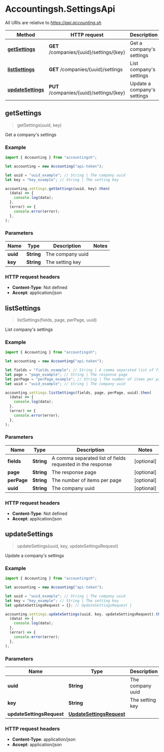 # Accountingsh.SettingsApi

All URIs are relative to *https://api.accounting.sh*

| Method                                              | HTTP request                             | Description                     |
| --------------------------------------------------- | ---------------------------------------- | ------------------------------- |
| [**getSettings**](SettingsApi.md#getSettings)       | **GET** /companies/{uuid}/settings/{key} | Get a company&#39;s settings    |
| [**listSettings**](SettingsApi.md#listSettings)     | **GET** /companies/{uuid}/settings       | List company&#39;s settings     |
| [**updateSettings**](SettingsApi.md#updateSettings) | **PUT** /companies/{uuid}/settings/{key} | Update a company&#39;s settings |

## getSettings

> getSettings(uuid, key)

Get a company&#39;s settings

### Example

```javascript
import { Accounting } from "accountingsh";

let accounting = new Accounting("api-token");

let uuid = "uuid_example"; // String | The company uuid
let key = "key_example"; // String | The setting key

accounting.settings.getSettings(uuid, key).then(
  (data) => {
    console.log(data);
  },
  (error) => {
    console.error(error);
  },
);
```

### Parameters

| Name     | Type       | Description      | Notes |
| -------- | ---------- | ---------------- | ----- |
| **uuid** | **String** | The company uuid |
| **key**  | **String** | The setting key  |

### HTTP request headers

- **Content-Type**: Not defined
- **Accept**: application/json

## listSettings

> listSettings(fields, page, perPage, uuid)

List company&#39;s settings

### Example

```javascript
import { Accounting } from "accountingsh";

let accounting = new Accounting("api-token");

let fields = "fields_example"; // String | A comma separated list of fields requested in the response
let page = "page_example"; // String | The response page
let perPage = "perPage_example"; // String | The number of items per page
let uuid = "uuid_example"; // String | The company uuid

accounting.settings.listSettings(fields, page, perPage, uuid).then(
  (data) => {
    console.log(data);
  },
  (error) => {
    console.error(error);
  },
);
```

### Parameters

| Name        | Type       | Description                                                | Notes      |
| ----------- | ---------- | ---------------------------------------------------------- | ---------- |
| **fields**  | **String** | A comma separated list of fields requested in the response | [optional] |
| **page**    | **String** | The response page                                          | [optional] |
| **perPage** | **String** | The number of items per page                               | [optional] |
| **uuid**    | **String** | The company uuid                                           | [optional] |

### HTTP request headers

- **Content-Type**: Not defined
- **Accept**: application/json

## updateSettings

> updateSettings(uuid, key, updateSettingsRequest)

Update a company&#39;s settings

### Example

```javascript
import { Accounting } from "accountingsh";

let accounting = new Accounting("api-token");

let uuid = "uuid_example"; // String | The company uuid
let key = "key_example"; // String | The setting key
let updateSettingsRequest = {}; // UpdateSettingsRequest |

accounting.settings.updateSettings(uuid, key, updateSettingsRequest).then(
  (data) => {
    console.log(data);
  },
  (error) => {
    console.error(error);
  },
);
```

### Parameters

| Name                      | Type                                                  | Description      | Notes |
| ------------------------- | ----------------------------------------------------- | ---------------- | ----- |
| **uuid**                  | **String**                                            | The company uuid |
| **key**                   | **String**                                            | The setting key  |
| **updateSettingsRequest** | [**UpdateSettingsRequest**](UpdateSettingsRequest.md) |                  |

### HTTP request headers

- **Content-Type**: application/json
- **Accept**: application/json
